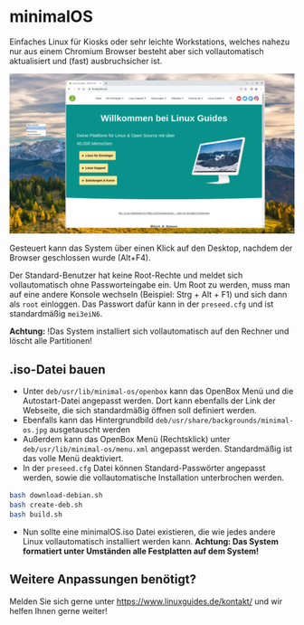 # minimalOS

Einfaches Linux für Kiosks oder sehr leichte Workstations, welches nahezu nur aus einem Chromium Browser besteht aber sich vollautomatisch aktualisiert und (fast) ausbruchsicher ist.

![minimalOS](screenshot.png)

Gesteuert kann das System über einen Klick auf den Desktop, nachdem der Browser geschlossen wurde (Alt+F4).

Der Standard-Benutzer hat keine Root-Rechte und meldet sich vollautomatisch ohne Passworteingabe ein.
Um Root zu werden, muss man auf eine andere Konsole wechseln (Beispiel: Strg + Alt + F1) und sich dann als `root` einloggen. Das Passwort dafür kann in der `preseed.cfg` und ist standardmäßig `mei3eiN6`.

**Achtung:** !Das System installiert sich vollautomatisch auf den Rechner und löscht alle Partitionen!

## .iso-Datei bauen

- Unter `deb/usr/lib/minimal-os/openbox` kann das OpenBox Menü und die Autostart-Datei angepasst werden. Dort kann ebenfalls der Link der Webseite, die sich standardmäßig öffnen soll definiert werden.
- Ebenfalls kann das Hintergrundbild `deb/usr/share/backgrounds/minimal-os.jpg` ausgetauscht werden
- Außerdem kann das OpenBox Menü (Rechtsklick) unter `deb/usr/lib/minimal-os/menu.xml` angepasst werden. Standardmäßig ist das volle Menü deaktiviert.
- In der `preseed.cfg` Datei können Standard-Passwörter angepasst werden, sowie die vollautomatische Installation unterbrochen werden.

```bash
bash download-debian.sh
bash create-deb.sh
bash build.sh
```

- Nun sollte eine minimalOS.iso Datei existieren, die wie jedes andere Linux vollautomatisch installiert werden kann. **Achtung: Das System formatiert unter Umständen alle Festplatten auf dem System!**

## Weitere Anpassungen benötigt?

Melden Sie sich gerne unter <https://www.linuxguides.de/kontakt/> und wir helfen Ihnen gerne weiter!
